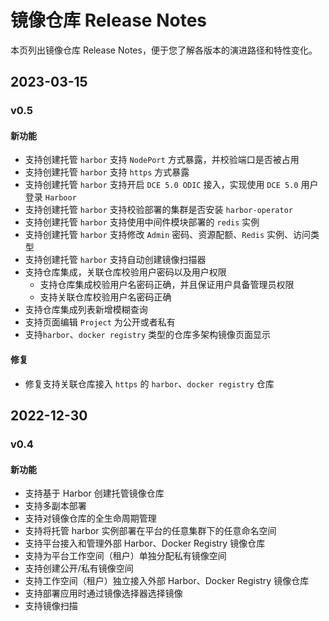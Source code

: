 # 镜像仓库 Release Notes

本页列出镜像仓库 Release Notes，便于您了解各版本的演进路径和特性变化。

## 2023-03-15

### v0.5

#### 新功能

- 支持创建托管 `harbor` 支持 `NodePort` 方式暴露，并校验端口是否被占用
- 支持创建托管 `harbor` 支持 `https` 方式暴露
- 支持创建托管 `harbor` 支持开启 `DCE 5.0 ODIC` 接入，实现使用 `DCE 5.0` 用户登录 `Harboor`
- 支持创建托管 `harbor` 支持校验部署的集群是否安装 `harbor-operator`
- 支持创建托管 `harbor` 支持使用中间件模块部署的 `redis` 实例
- 支持创建托管 `harbor` 支持修改 `Admin` 密码、资源配额、`Redis` 实例、访问类型
- 支持创建托管 `harbor` 支持自动创建镜像扫描器
- 支持仓库集成，关联仓库校验用户密码以及用户权限
    - 支持仓库集成校验用户名密码正确，并且保证用户具备管理员权限
    - 支持关联仓库校验用户名密码正确
- 支持仓库集成列表新增模糊查询
- 支持页面编辑 `Project` 为公开或者私有
- 支持`harbor`、`docker registry` 类型的仓库多架构镜像页面显示


#### 修复

- 修复支持关联仓库接入 `https` 的 `harbor`、`docker registry` 仓库

## 2022-12-30

### v0.4

#### 新功能

- 支持基于 Harbor 创建托管镜像仓库
- 支持多副本部署
- 支持对镜像仓库的全生命周期管理
- 支持将托管 harbor 实例部署在平台的任意集群下的任意命名空间
- 支持平台接入和管理外部 Harbor、Docker Registry 镜像仓库
- 支持为平台工作空间（租户）单独分配私有镜像空间
- 支持创建公开/私有镜像空间
- 支持工作空间（租户）独立接入外部 Harbor、Docker Registry 镜像仓库
- 支持部署应用时通过镜像选择器选择镜像
- 支持镜像扫描
